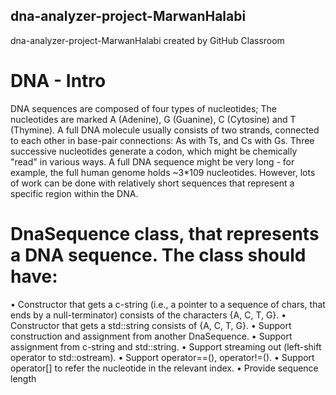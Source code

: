 ## dna-analyzer-project-MarwanHalabi
dna-analyzer-project-MarwanHalabi created by GitHub Classroom
# DNA - Intro
DNA sequences are composed of four types of nucleotides; 
The nucleotides are marked A (Adenine), G (Guanine), C (Cytosine) and T (Thymine).
A full DNA molecule usually consists of two strands, connected to each other in base-pair connections: As with Ts, and Cs with Gs. 
Three successive nucleotides generate a codon, which might be chemically "read" in various ways.
A full DNA sequence might be very long - for example, the full human genome holds ~3*109 nucleotides. However, lots of work can be done with relatively short sequences that represent a specific region within the DNA.

# DnaSequence class, that represents a DNA sequence. The class should have:
•	Constructor that gets a c-string (i.e., a pointer to a sequence of chars, that ends by a null-terminator) consists of the characters {A, C, T, G}.
•	Constructor that gets a std::string consists of {A, C, T, G}.
•	Support construction and assignment from another DnaSequence.
•	Support assignment from c-string and std::string.
•	Support streaming out (left-shift operator to std::ostream).
•	Support operator==(), operator!=().
•	Support operator[] to refer the nucleotide in the relevant index.
•	Provide sequence length
